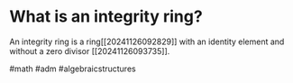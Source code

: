 # What is an integrity ring?
An integrity ring is a ring[[20241126092829]] with an identity element and without a zero divisor [[20241126093735]].

#math #adm #algebraicstructures